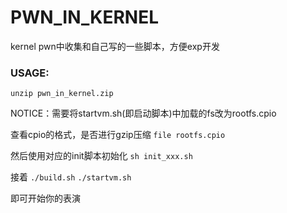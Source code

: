 # PWN_IN_KERNEL

kernel pwn中收集和自己写的一些脚本，方便exp开发

### USAGE: 

`unzip pwn_in_kernel.zip`

NOTICE：需要将startvm.sh(即启动脚本)中加载的fs改为rootfs.cpio

查看cpio的格式，是否进行gzip压缩
`file rootfs.cpio`

然后使用对应的init脚本初始化
`sh init_xxx.sh`

接着
```./build.sh```
```./startvm.sh```

即可开始你的表演